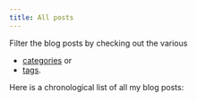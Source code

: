 ```yaml
---
title: All posts
---
```


 Filter the blog posts by checking out the various 

- [categories](categories) or 
- [tags](tags).

Here is a chronological list of all my blog posts:
